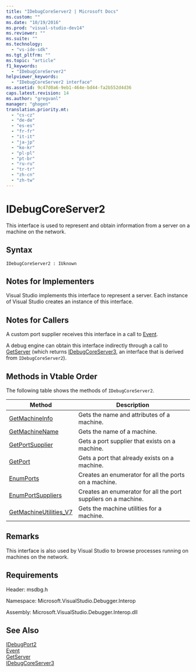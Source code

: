 ```yaml
---
title: "IDebugCoreServer2 | Microsoft Docs"
ms.custom: ""
ms.date: "10/19/2016"
ms.prod: "visual-studio-dev14"
ms.reviewer: ""
ms.suite: ""
ms.technology: 
  - "vs-ide-sdk"
ms.tgt_pltfrm: ""
ms.topic: "article"
f1_keywords: 
  - "IDebugCoreServer2"
helpviewer_keywords: 
  - "IDebugCoreServer2 interface"
ms.assetid: 9c47d0a6-9eb1-464e-bd44-fa2b552d4d36
caps.latest.revision: 14
ms.author: "gregvanl"
manager: "ghogen"
translation.priority.mt: 
  - "cs-cz"
  - "de-de"
  - "es-es"
  - "fr-fr"
  - "it-it"
  - "ja-jp"
  - "ko-kr"
  - "pl-pl"
  - "pt-br"
  - "ru-ru"
  - "tr-tr"
  - "zh-cn"
  - "zh-tw"
---
```

# IDebugCoreServer2
This interface is used to represent and obtain information from a server on a machine on the network.  
  
## Syntax  
  
```  
IDebugCoreServer2 : IUknown  
```  
  
## Notes for Implementers  
 Visual Studio implements this interface to represent a server. Each instance of Visual Studio creates an instance of this interface.  
  
## Notes for Callers  
 A custom port supplier receives this interface in a call to [Event](../extensibility/idebugportevents2--event.md).  
  
 A debug engine can obtain this interface indirectly through a call to [GetServer](../extensibility/idebugdefaultport2--getserver.md) (which returns [IDebugCoreServer3](../extensibility/idebugcoreserver3.md), an interface that is derived from `IDebugCoreServer2`).  
  
## Methods in Vtable Order  
 The following table shows the methods of `IDebugCoreServer2`.  
  
|Method|Description|  
|------------|-----------------|  
|[GetMachineInfo](../extensibility/idebugcoreserver2--getmachineinfo.md)|Gets the name and attributes of a machine.|  
|[GetMachineName](../extensibility/idebugcoreserver2--getmachinename.md)|Gets the name of a machine.|  
|[GetPortSupplier](../extensibility/idebugcoreserver2--getportsupplier.md)|Gets a port supplier that exists on a machine.|  
|[GetPort](../extensibility/idebugcoreserver2--getport.md)|Gets a port that already exists on a machine.|  
|[EnumPorts](../extensibility/idebugcoreserver2--enumports.md)|Creates an enumerator for all the ports on a machine.|  
|[EnumPortSuppliers](../extensibility/idebugcoreserver2--enumportsuppliers.md)|Creates an enumerator for all the port suppliers on a machine.|  
|[GetMachineUtilities_V7](../extensibility/idebugcoreserver2--getmachineutilities_v7.md)|Gets the machine utilities for a machine.|  
  
## Remarks  
 This interface is also used by Visual Studio to browse processes running on machines on the network.  
  
## Requirements  
 Header: msdbg.h  
  
 Namespace: Microsoft.VisualStudio.Debugger.Interop  
  
 Assembly: Microsoft.VisualStudio.Debugger.Interop.dll  
  
## See Also  
 [IDebugPort2](../extensibility/idebugport2.md)   
 [Event](../extensibility/idebugportevents2--event.md)   
 [GetServer](../extensibility/idebugdefaultport2--getserver.md)   
 [IDebugCoreServer3](../extensibility/idebugcoreserver3.md)